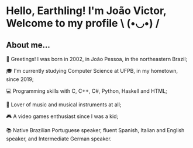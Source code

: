 # Hello, Earthling! I'm João Victor, Welcome to my profile \ (•◡•) / <br />
## About me...

👋 Greetings! I was born in 2002, in João Pessoa, in the northeastern Brazil;

🎓 I'm currently studying Computer Science at UFPB, in my hometown, since 2019;

💻 Programming skills with C, C++, C#, Python, Haskell and HTML;

🎵 Lover of music and musical instruments at all;

🎮 A video games enthusiast since I was a kid; 

📚 Native Brazilian Portuguese speaker, fluent Spanish, Italian and English speaker, and Intermediate German speaker.
